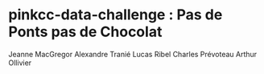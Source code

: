 # pinkcc-data-challenge : Pas de Ponts pas de Chocolat

Jeanne MacGregor
Alexandre Tranié
Lucas Ribel
Charles Prévoteau
Arthur Ollivier
